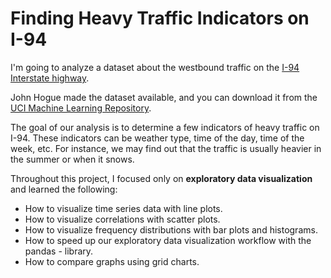# Finding Heavy Traffic Indicators on I-94
I'm going to analyze a dataset about the westbound traffic on the <a href ='https://en.wikipedia.org/wiki/Interstate_94'>I-94 Interstate highway</a>.

John Hogue made the dataset available, and you can download it from the <a href ='https://archive.ics.uci.edu/dataset/492/metro+interstate+traffic+volume'>UCI Machine Learning Repository</a>.

The goal of our analysis is to determine a few indicators of heavy traffic on I-94. These indicators can be weather type, time of the day, time of the week, etc. For instance, we may find out that the traffic is usually heavier in the summer or when it snows.

Throughout this project, I focused only on **exploratory data visualization** and learned the following:
- How to visualize time series data with line plots.
- How to visualize correlations with scatter plots.
- How to visualize frequency distributions with bar plots and histograms.
- How to speed up our exploratory data visualization workflow with the pandas - library.
- How to compare graphs using grid charts.
